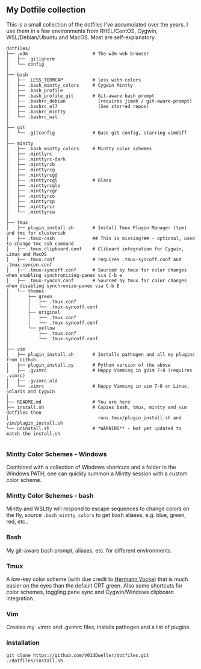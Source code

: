 ## My Dotfile collection ##

This is a small collection of the dotfiles I've accumulated over the
years. I use them in a few environments from RHEL/CentOS, Cygwin,
WSL/Debian/Ubuntu and MacOS. Most are self-explanatory.

```
dotfiles/
├── .w3m                        # The w3m web browser
│   ├── .gitignore
│   └── config
│
├── bash
│   ├── .LESS_TERMCAP           # less with colors
│   ├── .bash_mintty_colors     # Cygwin Mintty
│   ├── .bash_profile
│   ├── .bash_profile_git       # Git-aware bash prompt
│   ├── .bashrc_debian            (requires jimeh / git-aware-prompt)
│   ├── .bashrc_el7               (See starred repos)
│   ├── .bashrc_mintty
│   └── .bashrc_wsl
│
├── git
│   └── .gitconfig              # Base git config, starring vimdiff
│
├── mintty
│   ├── .bash_mintty_colors     # Mintty color schemes
│   ├── .minttyrc
│   ├── .minttyrc-dark
│   ├── .minttyrcb
│   ├── .minttyrcg
│   ├── .minttyrcgd
│   ├── .minttyrcgl             # Glass
│   ├── .minttyrcglo
│   ├── .minttyrcgr
│   ├── .minttyrco
│   ├── .minttyrcp
│   ├── .minttyrcr
│   └── .minttyrcw
│
├── tmux
│   ├── plugin_install.sh       # Install Tmux Plugin Manager (tpm) and tmc for clusterssh
│   ├── .tmux-cssh              ## This is missing!## - optional, used to change tmc ssh command
│   ├── .tmux.clipboard.conf    # Cliboard integration for Cygwin, Linux and MacOS
│   ├── .tmux.conf              # requires .tmux-syncoff.conf and .tmux-syncon.conf 
│   ├── .tmux-syncoff.conf      # Sourced by tmux for color changes when enabling synchronizing-panes via C-b e 
│   ├── .tmux-syncon.conf       # Sourced by tmux for color changes when disabling synchronize-panes via C-b E  
│   └── themes
│       ├── green
│       │   ├── .tmux.conf
│       │   └── .tmux-syncoff.conf
│       ├── original
│       │   ├── .tmux.conf
│       │   └── .tmux-syncoff.conf
│       └── yellow
│           ├── .tmux.conf
│           └── .tmux-syncoff.conf
│
├── vim
│   ├── plugin_install.sh       # Installs pathogen and all my plugins from Github
│   ├── plugin_install.py       # Python version of the above
│   ├── .gvimrc                 # Happy Vimming in gVim 7-8 (requires .vimrc)
│   ├── .gvimrc.old
│   └── .vimrc                  # Happy Vimming in vim 7-8 on Linux, Solaris and Cygwin
│
├── README.md                   # You are here
├── install.sh                  # Copies bash, tmux, mintty and vim dotfiles then
│                                 runs tmux/plugin_install.sh and vim/plugin_install.sh
└── uninstall.sh                # *WARNING** - Not yet updated to match the install.sh


```

### Mintty Color Schemes - Windows ###

Combined with a collection of Windows shortcuts and a folder in the
Windows PATH, one can quickly summon a Mintty session with a custom
color scheme.

### Mintty Color Schemes - bash ###
Mintty and WSLtty will respond to escape sequences to change colors on
the fly, source `.bash_mintty_colors` to get bash aliases, e.g. blue,
green, red, etc..

### Bash ###
My git-aware bash prompt, aliases, etc. for different environments.

### Tmux ###
A low-key color scheme (with due credit to [Hermann
Vocke](http://www.hamvocke.com/blog/a-guide-to-customizing-your-tmux-conf))
that is much easier on the eyes than the default CRT green. Also some
shortcuts for color schemes, toggling pane sync and Cygwin/Windows
clipboard integration.

### Vim ###
Creates my .vimrc and .gvimrc files, installs pathogen and a list of plugins.

### Installation ###
```console
git clone https://github.com/V01dDweller/dotfiles.git
./dotfiles/install.sh
```

